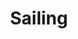 ---
ee_id_thing: '95'
site: '1'
type: '2'
inv_num: 2010-068
add_credit:
url: 2010-068-sailing
title: Sailing
year: '2010'
display_year: '2010'
medium: Website
dims:
pitch: "​Fan site for Christopher Cross in Arabic"
ps:
live_url: http://firdos.angelfire.com/
youtube:
https://github.com/coryarcangel/alu:
imgs: chris-cross-2010-068-screenshot-1-database-ih.jpg
subheading:
download:
commission:
related:
layout: things-i-made
---